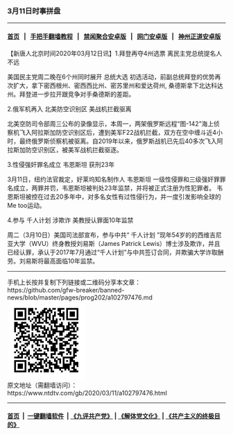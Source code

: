 ### 3月11日时事拼盘
------------------------

#### [首页](https://github.com/gfw-breaker/banned-news/blob/master/README.md) &nbsp;&nbsp;|&nbsp;&nbsp; [手把手翻墙教程](https://github.com/gfw-breaker/guides/wiki) &nbsp;&nbsp;|&nbsp;&nbsp; [禁闻聚合安卓版](https://github.com/gfw-breaker/bn-android) &nbsp;&nbsp;|&nbsp;&nbsp; [网门安卓版](https://github.com/oGate2/oGate) &nbsp;&nbsp;|&nbsp;&nbsp; [神州正道安卓版](https://github.com/SzzdOgate/update) 



<div><div class="post_content" itemprop="articleBody">
 <p>
  【新唐人北京时间2020年03月12日讯】1.拜登再夺4州选票 离民主党总统提名人不远
 </p>
 <p>
  美国民主党周二晚在6个州同时展开
  <ok href="https://www.ntdtv.com/gb/总统大选.htm">
   总统大选
  </ok>
  初选活动，前副总统拜登的优势再次扩大，拿下密西根州、密西西比州、密苏里州和爱达荷州, 桑德斯拿下北达科达州。拜登进一步拉开跟竞争对手桑德斯的差距。
 </p>
 <p>
  2.俄军机再入
  <ok href="https://www.ntdtv.com/gb/北美防空识别区.htm">
   北美防空识别区
  </ok>
  美战机拦截驱离
 </p>
 <p>
  北美空防司令部周三公布的录像显示，本周一，两架俄罗斯远程“图-142”海上侦察机飞入阿拉斯加防空识别区后，遭到美军F22战机拦截，双方在空中缠斗近4小时，最终俄罗斯侦察机被驱离。自2019年以来，俄罗斯战机已先后40多次飞入阿拉斯加防空识别区，被美军战机拦截驱逐。
 </p>
 <p>
  3.性侵强奸罪名成立
  <ok href="https://www.ntdtv.com/gb/韦恩斯坦.htm">
   韦恩斯坦
  </ok>
  获刑23年
 </p>
 <p>
  3月11日，纽约法官裁定，好莱坞知名制作人
  <ok href="https://www.ntdtv.com/gb/韦恩斯坦.htm">
   韦恩斯坦
  </ok>
  一级性侵罪和三级强奸罪罪名成立，两罪并罚，韦恩斯坦被判处23年监禁，并将被正式注册为性犯罪者。 韦恩斯坦被控在过去20多年中，对多名女性有过性侵行为，并一度引发影响全球的Me too运动。
 </p>
 <p>
  4.参与
  <ok href="https://www.ntdtv.com/gb/千人计划.htm">
   千人计划
  </ok>
  涉欺诈 美教授认罪面10年监禁
 </p>
 <p>
  周二（3月10日）美国司法部宣布，参与中共“
  <ok href="https://www.ntdtv.com/gb/千人计划.htm">
   千人计划
  </ok>
  ”现年54岁的的西维吉尼亚大学（WVU）终身教授刘易斯（James Patrick Lewis）博士涉及欺诈，并且已经认罪，承认于2017年7月通过“千人计划”与中共签订合同，并欺骗大学诈取酬劳。刘易斯将最高面临10年监禁。
 </p>
 <div class="single_ad">
 </div>
</div>
</div>
<hr/>
手机上长按并复制下列链接或二维码分享本文章：<br/>
https://github.com/gfw-breaker/banned-news/blob/master/pages/prog202/a102797476.md <br/>
<a href='https://github.com/gfw-breaker/banned-news/blob/master/pages/prog202/a102797476.md'><img src='https://github.com/gfw-breaker/banned-news/blob/master/pages/prog202/a102797476.md.png'/></a> <br/>
原文地址（需翻墙访问）：https://www.ntdtv.com/gb/2020/03/11/a102797476.html


------------------------
#### [首页](https://github.com/gfw-breaker/banned-news/blob/master/README.md) &nbsp;|&nbsp; [一键翻墙软件](https://github.com/gfw-breaker/nogfw/blob/master/README.md) &nbsp;| [《九评共产党》](https://github.com/gfw-breaker/9ping.md/blob/master/README.md#九评之一评共产党是什么) | [《解体党文化》](https://github.com/gfw-breaker/jtdwh.md/blob/master/README.md) | [《共产主义的终极目的》](https://github.com/gfw-breaker/gczydzjmd.md/blob/master/README.md)


<img src='http://gfw-breaker.win/banned-news/pages/prog202/a102797476.md' width='0px' height='0px'/>